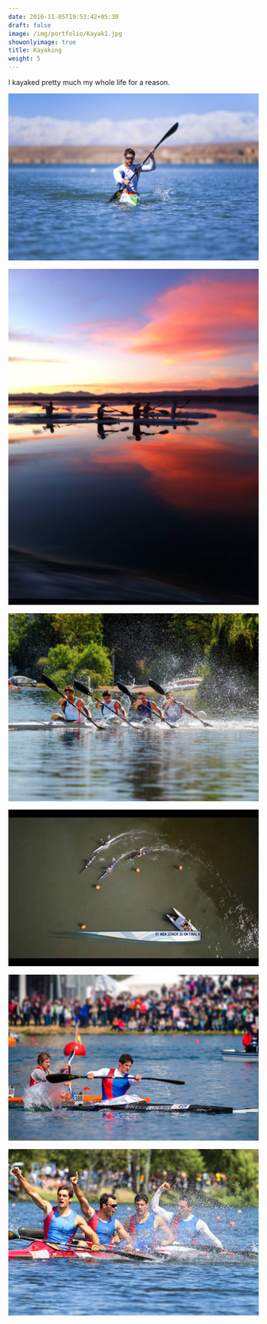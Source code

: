 ```yaml
---
date: 2016-11-05T19:53:42+05:30
draft: false
image: /img/portfolio/Kayak1.jpg
showonlyimage: true
title: Kayaking
weight: 5
---
```


I kayaked pretty much my whole life for a reason.

<!--more-->

![](/img/portfolio/Kayak1.jpg)

![](/img/portfolio/Kayak2.jpg)

![](/img/portfolio/Kayak3.jpg)

![](/img/portfolio/Kayak4.jpg)

![](/img/portfolio/Kayak5.jpg)

![](/img/portfolio/Kayak6.jpg)
